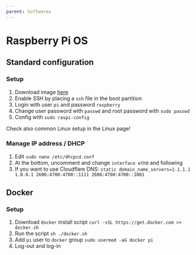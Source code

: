 ```yaml
---
parent: Softwares
---
```


# Raspberry Pi OS

## Standard configuration

### Setup

1. Download image [here](https://www.raspberrypi.org/downloads/raspberry-pi-os/)
1. Enable SSH by placing a `ssh` file in the boot partition
1. Login with user `pi` and password `raspberry`
1. Change user password with `passwd` and root password with `sudo passwd`
1. Config with `sudo raspi-config`

Check also common Linux setup in the Linux page!

### Manage IP address / DHCP

1. Edit `sudo nano /etc/dhcpcd.conf`
1. At the bottom, uncomment and change `interface eth0` and following
1. If you want to use Cloudflare DNS: `static domain_name_servers=1.1.1.1 1.0.0.1 2606:4700:4700::1111 2606:4700:4700::1001`

## Docker

### Setup

1. Download `docker` install script `curl -sSL https://get.docker.com >> docker.sh`
1. Run the script `sh ./docker.sh`
1. Add `pi` user to `docker` group `sudo usermod -aG docker pi`
1. Log-out and log-in

